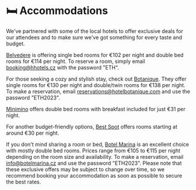 # 🛏 Accommodations

We've partnered with some of the local hotels to offer exclusive deals for our attendees and to make sure we've got something for every taste and budget.

[Belvedere](https://www.hotelbelvedereprague.cz/en) is offering single bed rooms for €102 per night and double bed rooms for €114 per night. To reserve a room, simply email [booking@hhotels.cz](mailto:booking@hhotels.cz) with the password "ETH".

For those seeking a cozy and stylish stay, check out [Botanique](https://www.hotelbotanique.com/). They offer single rooms for €130 per night and double/twin rooms for €138 per night. To make a reservation, email [reservations@hotelbotanique.com](mailto:reservations@hotelbotanique.com) and use the password "ETH2023".

[Minimino](https://www.minimino.cz/en/) offers double bed rooms with breakfast included for just €31 per night.

For another budget-friendly options, [Best Spot](https://www.bestspothostel.cz/en/) offers rooms starting at around €30 per night.

If you don't mind sharing a room or bed, [Botel Marina](https://www.botelmarina.cz/en/) is an excellent choice with mostly double bed rooms. Prices range from €105 to €115 per night depending on the room size and availability. To make a reservation, email [info@botelmarina.cz](mailto:info@botelmarina.cz) and use the password "ETH2023". Please note that these exclusive offers may be subject to change over time, so we recommend booking your accommodation as soon as possible to secure the best rates.
